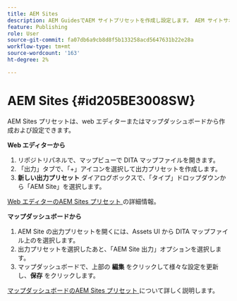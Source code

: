 ```yaml
---
title: AEM Sites
description: AEM GuidesでAEM サイトプリセットを作成し設定します。 AEM サイトサポートを使用して、記事ベースの出力、出力リンクトピック、conref の公開、コンテンツ内の文字列の検索を行います。
feature: Publishing
role: User
source-git-commit: fa07db6a9cb8d8f5b133258acd5647631b22e28a
workflow-type: tm+mt
source-wordcount: '163'
ht-degree: 2%

---
```


# AEM Sites {#id205BE3008SW}



AEM Sites プリセットは、web エディターまたはマップダッシュボードから作成および設定できます。

**Web エディターから**

1. リポジトリパネルで、マップビューで DITA マップファイルを開きます。
1. 「出力」タブで、「+」アイコンを選択して出力プリセットを作成します。
1. **新しい出力プリセット** ダイアログボックスで、「タイプ」ドロップダウンから「AEM Site」を選択します。

[Web エディターのAEM Sites プリセット ](generate-output-aem-site-web-editor.md) の詳細情報。


**マップダッシュボードから**


1. AEM Site の出力プリセットを開くには、Assets UI から DITA マップファイル上のを選択します。
1. 出力プリセットを選択したあと、「AEM Site 出力」オプションを選択します。
1. マップダッシュボードで、上部の **編集** をクリックして様々な設定を更新し、**保存** をクリックします。

[ マップダッシュボードのAEM Sites プリセット ](generate-output-aem-site-map-dashboard.md) について詳しく説明します。
